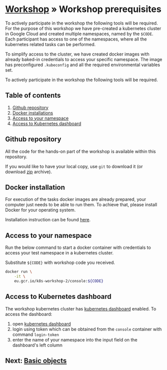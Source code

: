 # [Workshop](../README.md) &raquo; Workshop prerequisites

To actively participate in the workshop the following tools will be required.
For the purpose of this workshop we have pre-created a kubernetes cluster in
Google Cloud and created multiple namespaces, named by the `$CODE`. Each
participant has access to one of the namespaces, where all the kubernetes
related tasks can be performed.

To simplify access to the cluster, we have created docker images with already
baked-in credentials to access your specific namespace. The image has
preconfigured `.kubeconfig` and all the required environmental variables set.

To actively participate in the workshop the following tools will be required.

## Table of contents

1. [Github repository](#github-repository)
2. [Docker installations](#docker-installation)
3. [Access to your namespace](#access-to-your-namespace)
4. [Access to Kubernetes dashboard](#access-to-kubernetes-dashboard)

## Github repository

All the code for the hands-on part of the workshop is available within this
repository.

If you would like to have your local copy, use `git` to download it (or download
[zip](https://github.com/3fs/k8s-workshop-episode-2/archive/master.zip)
archive).

## Docker installation

For execution of the tasks docker images are already prepared, your computer
just needs to be able to run them. To achieve that, please install Docker for
your operating system.

Installation instruction can be found [here](https://docs.docker.com/get-docker/).

## Access to your namespace

Run the below command to start a docker container with credentials to access
your test namespace in a kubernetes cluster.

Substitute `${CODE}` with workshop code you received.

```bash
docker run \
    -it \
    eu.gcr.io/k8s-workshop-2/console:${CODE}
```

## Access to Kubernetes dashboard

The workshop kubernetes cluster has [kubernetes
dashboard](https://kubernetes.io/docs/tasks/access-application-cluster/web-ui-dashboard/)
enabled. To access the dashboard:

1. open [kubernetes dashboard](https://dashboard.k8s.3fs.si)
2. login using token which can be obtained from the `console` container with
   command `login-token`
3. enter the name of your namespace into the input field on the dashboard's left
   column


## Next: [Basic objects](../01_basic_objects/README.md)
